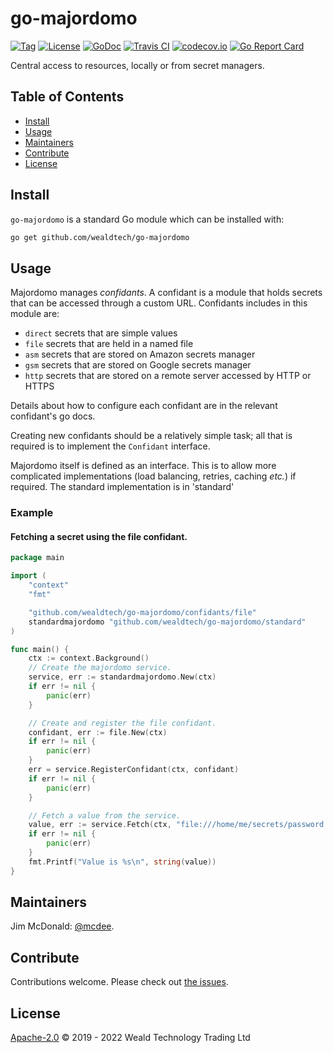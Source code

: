 # go-majordomo

[![Tag](https://img.shields.io/github/tag/wealdtech/go-majordomo.svg)](https://github.com/wealdtech/go-majordomo/releases/)
[![License](https://img.shields.io/github/license/wealdtech/go-majordomo.svg)](LICENSE)
[![GoDoc](https://godoc.org/github.com/wealdtech/go-majordomo?status.svg)](https://godoc.org/github.com/wealdtech/go-majordomo)
[![Travis CI](https://img.shields.io/travis/wealdtech/go-majordomo.svg)](https://travis-ci.org/wealdtech/go-majordomo)
[![codecov.io](https://img.shields.io/codecov/c/github/wealdtech/go-majordomo.svg)](https://codecov.io/github/wealdtech/go-majordomo)
[![Go Report Card](https://goreportcard.com/badge/github.com/wealdtech/go-majordomo)](https://goreportcard.com/report/github.com/wealdtech/go-majordomo)

Central access to resources, locally or from secret managers.


## Table of Contents

- [Install](#install)
- [Usage](#usage)
- [Maintainers](#maintainers)
- [Contribute](#contribute)
- [License](#license)

## Install

`go-majordomo` is a standard Go module which can be installed with:

```sh
go get github.com/wealdtech/go-majordomo
```

## Usage

Majordomo manages _confidants_.  A confidant is a module that holds secrets that can be accessed through a custom URL.  Confidants includes in this module are:
  - `direct` secrets that are simple values
  - `file` secrets that are held in a named file
  - `asm` secrets that are stored on Amazon secrets manager
  - `gsm` secrets that are stored on Google secrets manager
  - `http` secrets that are stored on a remote server accessed by HTTP or HTTPS

Details about how to configure each confidant are in the relevant confidant's go docs.

Creating new confidants should be a relatively simple task; all that is required is to implement the `Confidant` interface.

Majordomo itself is defined as an interface.  This is to allow more complicated implementations (load balancing, retries, caching _etc._) if required.  The standard implementation is in 'standard'

### Example

#### Fetching a secret using the file confidant.
```go
package main

import (
	"context"
	"fmt"

	"github.com/wealdtech/go-majordomo/confidants/file"
	standardmajordomo "github.com/wealdtech/go-majordomo/standard"
)

func main() {
	ctx := context.Background()
	// Create the majordomo service.
	service, err := standardmajordomo.New(ctx)
	if err != nil {
		panic(err)
	}

	// Create and register the file confidant.
	confidant, err := file.New(ctx)
	if err != nil {
		panic(err)
	}
	err = service.RegisterConfidant(ctx, confidant)
	if err != nil {
		panic(err)
	}

	// Fetch a value from the service.
	value, err := service.Fetch(ctx, "file:///home/me/secrets/password.txt")
	if err != nil {
		panic(err)
	}
	fmt.Printf("Value is %s\n", string(value))
}
```

## Maintainers

Jim McDonald: [@mcdee](https://github.com/mcdee).

## Contribute

Contributions welcome. Please check out [the issues](https://github.com/wealdtech/go-majordomo/issues).

## License

[Apache-2.0](LICENSE) © 2019 - 2022 Weald Technology Trading Ltd
